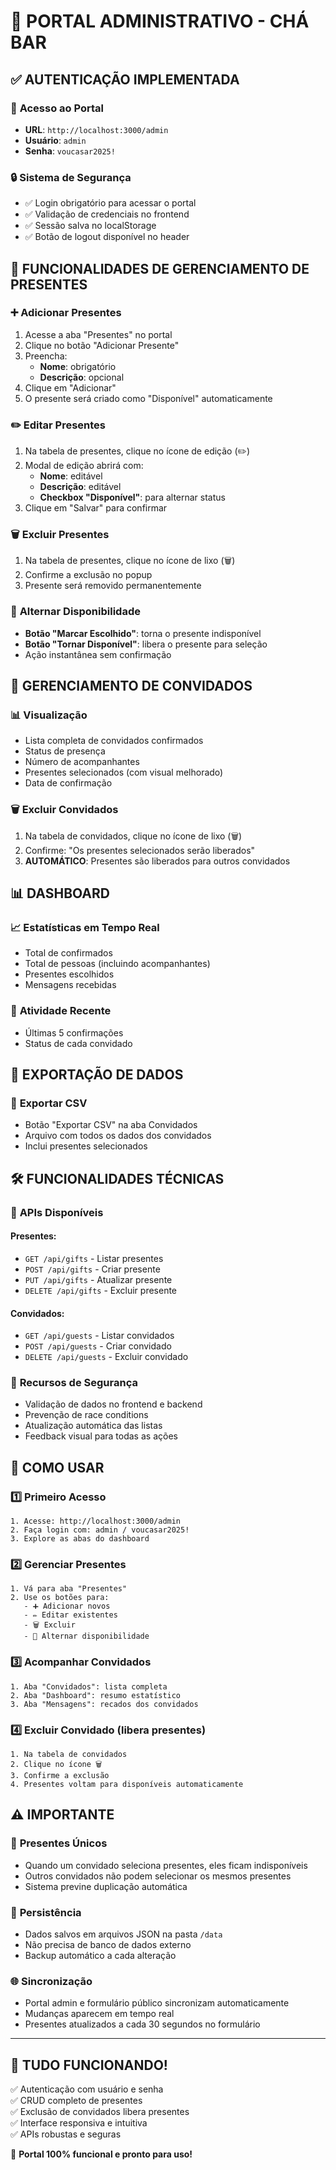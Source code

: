 # 🔐 PORTAL ADMINISTRATIVO - CHÁ BAR

## ✅ **AUTENTICAÇÃO IMPLEMENTADA**

### 🚪 **Acesso ao Portal**
- **URL**: `http://localhost:3000/admin`
- **Usuário**: `admin`
- **Senha**: `voucasar2025!`

### 🔒 **Sistema de Segurança**
- ✅ Login obrigatório para acessar o portal
- ✅ Validação de credenciais no frontend
- ✅ Sessão salva no localStorage
- ✅ Botão de logout disponível no header

## 🎁 **FUNCIONALIDADES DE GERENCIAMENTO DE PRESENTES**

### ➕ **Adicionar Presentes**
1. Acesse a aba "Presentes" no portal
2. Clique no botão "Adicionar Presente"
3. Preencha:
   - **Nome**: obrigatório
   - **Descrição**: opcional
4. Clique em "Adicionar"
5. O presente será criado como "Disponível" automaticamente

### ✏️ **Editar Presentes**
1. Na tabela de presentes, clique no ícone de edição (✏️)
2. Modal de edição abrirá com:
   - **Nome**: editável
   - **Descrição**: editável
   - **Checkbox "Disponível"**: para alternar status
3. Clique em "Salvar" para confirmar

### 🗑️ **Excluir Presentes**
1. Na tabela de presentes, clique no ícone de lixo (🗑️)
2. Confirme a exclusão no popup
3. Presente será removido permanentemente

### 🔄 **Alternar Disponibilidade**
- **Botão "Marcar Escolhido"**: torna o presente indisponível
- **Botão "Tornar Disponível"**: libera o presente para seleção
- Ação instantânea sem confirmação

## 👥 **GERENCIAMENTO DE CONVIDADOS**

### 📊 **Visualização**
- Lista completa de convidados confirmados
- Status de presença
- Número de acompanhantes
- Presentes selecionados (com visual melhorado)
- Data de confirmação

### 🗑️ **Excluir Convidados**
1. Na tabela de convidados, clique no ícone de lixo (🗑️)
2. Confirme: "Os presentes selecionados serão liberados"
3. **AUTOMÁTICO**: Presentes são liberados para outros convidados

## 📊 **DASHBOARD**

### 📈 **Estatísticas em Tempo Real**
- Total de confirmados
- Total de pessoas (incluindo acompanhantes)
- Presentes escolhidos
- Mensagens recebidas

### 📝 **Atividade Recente**
- Últimas 5 confirmações
- Status de cada convidado

## 💾 **EXPORTAÇÃO DE DADOS**

### 📄 **Exportar CSV**
- Botão "Exportar CSV" na aba Convidados
- Arquivo com todos os dados dos convidados
- Inclui presentes selecionados

## 🛠️ **FUNCIONALIDADES TÉCNICAS**

### 🔄 **APIs Disponíveis**

#### Presentes:
- `GET /api/gifts` - Listar presentes
- `POST /api/gifts` - Criar presente
- `PUT /api/gifts` - Atualizar presente
- `DELETE /api/gifts` - Excluir presente

#### Convidados:
- `GET /api/guests` - Listar convidados
- `POST /api/guests` - Criar convidado
- `DELETE /api/guests` - Excluir convidado

### 🎯 **Recursos de Segurança**
- Validação de dados no frontend e backend
- Prevenção de race conditions
- Atualização automática das listas
- Feedback visual para todas as ações

## 🚀 **COMO USAR**

### 1️⃣ **Primeiro Acesso**
```
1. Acesse: http://localhost:3000/admin
2. Faça login com: admin / voucasar2025!
3. Explore as abas do dashboard
```

### 2️⃣ **Gerenciar Presentes**
```
1. Vá para aba "Presentes"
2. Use os botões para:
   - ➕ Adicionar novos
   - ✏️ Editar existentes  
   - 🗑️ Excluir
   - 🔄 Alternar disponibilidade
```

### 3️⃣ **Acompanhar Convidados**
```
1. Aba "Convidados": lista completa
2. Aba "Dashboard": resumo estatístico
3. Aba "Mensagens": recados dos convidados
```

### 4️⃣ **Excluir Convidado (libera presentes)**
```
1. Na tabela de convidados
2. Clique no ícone 🗑️
3. Confirme a exclusão
4. Presentes voltam para disponíveis automaticamente
```

## ⚠️ **IMPORTANTE**

### 🔄 **Presentes Únicos**
- Quando um convidado seleciona presentes, eles ficam indisponíveis
- Outros convidados não podem selecionar os mesmos presentes
- Sistema previne duplicação automática

### 💾 **Persistência**
- Dados salvos em arquivos JSON na pasta `/data`
- Não precisa de banco de dados externo
- Backup automático a cada alteração

### 🌐 **Sincronização**
- Portal admin e formulário público sincronizam automaticamente
- Mudanças aparecem em tempo real
- Presentes atualizados a cada 30 segundos no formulário

---

## 🎉 **TUDO FUNCIONANDO!**

✅ Autenticação com usuário e senha  
✅ CRUD completo de presentes  
✅ Exclusão de convidados libera presentes  
✅ Interface responsiva e intuitiva  
✅ APIs robustas e seguras  

🚀 **Portal 100% funcional e pronto para uso!**
